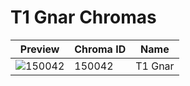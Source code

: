 # T1 Gnar Chromas



| Preview | Chroma ID | Name |
|---------|-----------|------|
| ![150042](https://raw.communitydragon.org/latest/plugins/rcp-be-lol-game-data/global/default/v1/champion-chroma-images/150/150042.png) | 150042 | T1 Gnar |